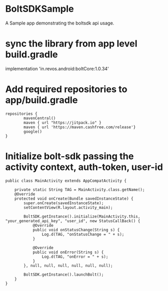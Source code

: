 # BoltSDKSample
A Sample app demonstrating the boltsdk api usage.

# sync the library from app level build.gradle
implementation 'in.revos.android:boltCore:1.0.34'

# Add required repositories to app/build.gradle
```
repositories {
        mavenCentral()
        maven { url "https://jitpack.io" }
        maven { url 'https://maven.cashfree.com/release'}
        google()
}
```

# Initialize bolt-sdk passing the activity context, auth-token, user-id
```
public class MainActivity extends AppCompatActivity {

    private static String TAG = MainActivity.class.getName();
    @Override
    protected void onCreate(Bundle savedInstanceState) {
        super.onCreate(savedInstanceState);
        setContentView(R.layout.activity_main);

        BoltSDK.getInstance().initialize(MainActivity.this, "your_generated_api_key", "user_id", new StatusCallBack() {
            @Override
            public void onStatusChange(String s) {
                Log.d(TAG, "onStatusChange = " + s);
            }

            @Override
            public void onError(String s) {
                Log.d(TAG, "onError = " + s);
            }
        }, null, null, null, null, null, null);

        BoltSDK.getInstance().launchBolt();
    }
}
```

